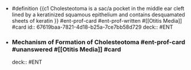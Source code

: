 - #definition {{c1 Cholesteotoma is a sac/a pocket in the middle ear cleft lined by a keratinized squamous epithelium and contains desquamated sheets of keratin }} #ent-prof-card #ent-prof-written  #[[Otitis Media]] #card
  id:: 67619baa-7821-4d18-b25a-7ce7bb58d729
  deck:: #ENT
- ### Mechanism of Formation of Cholesteotoma #ent-prof-card #unanswered #[[Otitis Media]] #card
  deck:: #ENT